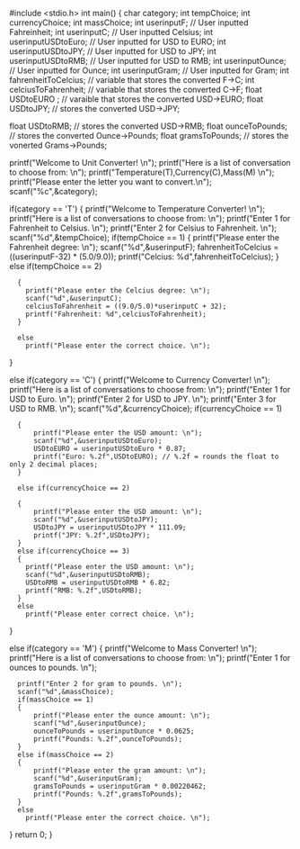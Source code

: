 #include <stdio.h>
int main()
{
  char category;
  int tempChoice;
  int currencyChoice;
  int massChoice;
  int userinputF; // User inputted Fahreinheit;
  int userinputC; // User inputted Celsius;
  int userinputUSDtoEuro; // User inputted for USD to EURO;
  int userinputUSDtoJPY; // User inputted for USD to JPY;
  int userinputUSDtoRMB; // User inputted for USD to RMB;
  int userinputOunce; // User inputted for Ounce;
  int userinputGram; // User inputted for Gram;
  int fahrenheitToCelcius; // variable that stores the converted F->C;
  int celciusToFahrenheit; // variable that stores the converted C->F;
  float USDtoEURO ; // varaible that stores the converted USD->EURO;
  float USDtoJPY; // stores the converted USD->JPY;
  
  float USDtoRMB; // stores the converted USD->RMB;
  float ounceToPounds; // stores the converted Ounce->Pounds;
  float gramsToPounds; // stores the vonerted Grams->Pounds;
  
  printf("Welcome to Unit Converter! \n");
  printf("Here is a list of conversation to choose from: \n");
  printf("Temperature(T),Currency(C),Mass(M) \n");
  printf("Please enter the letter you want to convert.\n");
  scanf("%c",&category);
  
  if(category == 'T')
  {
      printf("Welcome to Temperature Converter! \n");
      printf("Here is a list of conversations to choose from: \n");
      printf("Enter 1 for Fahrenheit to Celsius. \n");
      printf("Enter 2 for Celsius to Fahrenheit. \n");
      scanf("%d",&tempChoice);
      if(tempChoice == 1)
      {
          printf("Please enter the Fahrenheit degree: \n");
          scanf("%d",&userinputF);
          fahrenheitToCelcius =  ((userinputF-32) * (5.0/9.0));
          printf("Celcius: %d",fahrenheitToCelcius);
      }
      else if(tempChoice == 2)
      
      {
        printf("Please enter the Celcius degree: \n");
        scanf("%d",&userinputC);
        celciusToFahrenheit = ((9.0/5.0)*userinputC + 32);
        printf("Fahrenheit: %d",celciusToFahrenheit);
      }
      
      else
        printf("Please enter the correct choice. \n");
  }
  
  else if(category == 'C')
  {
      printf("Welcome to Currency Converter! \n");
      printf("Here is a list of conversations to choose from: \n");
      printf("Enter 1 for USD to Euro. \n");
      printf("Enter 2 for USD to JPY. \n");
      printf("Enter 3 for USD to RMB. \n");
      scanf("%d",&currencyChoice);
      if(currencyChoice == 1)
      
      {
          printf("Please enter the USD amount: \n");
          scanf("%d",&userinputUSDtoEuro);
          USDtoEURO = userinputUSDtoEuro * 0.87;
          printf("Euro: %.2f",USDtoEURO); // %.2f = rounds the float to only 2 decimal places;
      }
      
      else if(currencyChoice == 2)
      
      {
          printf("Please enter the USD amount: \n");
          scanf("%d",&userinputUSDtoJPY);
          USDtoJPY = userinputUSDtoJPY * 111.09;
          printf("JPY: %.2f",USDtoJPY);
      }
      else if(currencyChoice == 3) 
      {
        printf("Please enter the USD amount: \n");
        scanf("%d",&userinputUSDtoRMB);
        USDtoRMB = userinputUSDtoRMB * 6.82;
        printf("RMB: %.2f",USDtoRMB);
      }
      else
        printf("Please enter correct choice. \n");
   }
   
  else if(category == 'M')
  {
      printf("Welcome to Mass Converter! \n");
      printf("Here is a list of conversations to choose from: \n");
      printf("Enter 1 for ounces to pounds. \n");
      
      printf("Enter 2 for gram to pounds. \n");
      scanf("%d",&massChoice);
      if(massChoice == 1)
      {
          printf("Please enter the ounce amount: \n");
          scanf("%d",&userinputOunce);
          ounceToPounds = userinputOunce * 0.0625;
          printf("Pounds: %.2f",ounceToPounds);
      }
      else if(massChoice == 2) 
      {
          printf("Please enter the gram amount: \n");
          scanf("%d",&userinputGram);
          gramsToPounds = userinputGram * 0.00220462;
          printf("Pounds: %.2f",gramsToPounds);
      }
      else 
        printf("Please enter the correct choice. \n");
   }
  return 0;
}
